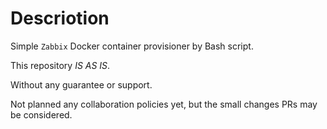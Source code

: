 # Descriotion

Simple `Zabbix` Docker container provisioner by Bash script. 

This repository *IS AS IS*.

Without any guarantee or support.

Not planned any collaboration policies yet, but the small changes PRs may be considered.

